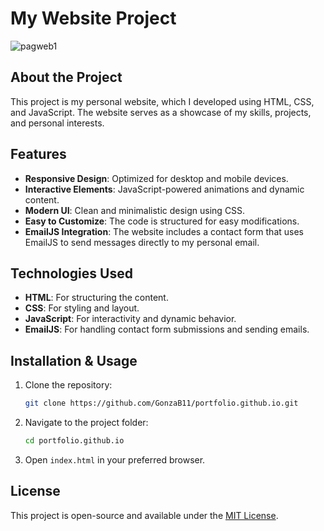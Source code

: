 # My Website Project

![pagweb1](https://github.com/user-attachments/assets/e94ef6e3-c54d-4e54-ad89-400aadf681ae)

## About the Project
This project is my personal website, which I developed using HTML, CSS, and JavaScript. The website serves as a showcase of my skills, projects, and personal interests.

## Features
- **Responsive Design**: Optimized for desktop and mobile devices.
- **Interactive Elements**: JavaScript-powered animations and dynamic content.
- **Modern UI**: Clean and minimalistic design using CSS.
- **Easy to Customize**: The code is structured for easy modifications.
- **EmailJS Integration**: The website includes a contact form that uses EmailJS to send messages directly to my personal email.

## Technologies Used
- **HTML**: For structuring the content.
- **CSS**: For styling and layout.
- **JavaScript**: For interactivity and dynamic behavior.
- **EmailJS**: For handling contact form submissions and sending emails.

## Installation & Usage
1. Clone the repository:
   ```sh
   git clone https://github.com/GonzaB11/portfolio.github.io.git
   ```
2. Navigate to the project folder:
   ```sh
   cd portfolio.github.io
   ```
3. Open `index.html` in your preferred browser.

## License
This project is open-source and available under the [MIT License](LICENSE).

